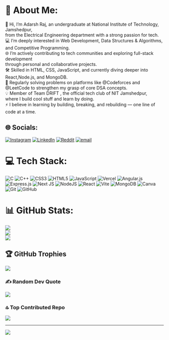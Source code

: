 # 💫 About Me:
👋 Hi, I’m Adarsh Raj, an undergraduate at National Institute of Technology, Jamshedpur,<br>         from the Electrical Engineering department with a strong passion for tech.<br>💻 I’m deeply interested in Web Development, Data Structures & Algorithms,<br>          and Competitive Programming.<br>🌐 I’m actively contributing to tech communities and exploring full-stack development<br>          through personal and collaborative projects.<br>🛠️ Skilled in HTML, CSS, JavaScript, and currently diving deeper into React,Node.js, and MongoDB.<br>🏁 Regularly solving problems on platforms like @Codeforces and @LeetCode to strengthen my grasp of core DSA concepts.<br>💡 Member of Team DRIFT , the official tech club of NIT Jamshedpur,<br>         where I build cool stuff and learn by doing.<br>⚡ I believe in learning by building, breaking, and rebuilding — one line of code at a time.


## 🌐 Socials:
[![Instagram](https://img.shields.io/badge/Instagram-%23E4405F.svg?logo=Instagram&logoColor=white)](https://instagram.com/adarsh_raj.10) [![LinkedIn](https://img.shields.io/badge/LinkedIn-%230077B5.svg?logo=linkedin&logoColor=white)](www.linkedin.com/in/adarsh-raj-7508a7345) [![Reddit](https://img.shields.io/badge/Reddit-%23FF4500.svg?logo=Reddit&logoColor=white)](https://reddit.com/user/adarsh172214) [![email](https://img.shields.io/badge/Email-D14836?logo=gmail&logoColor=white)](mailto:btwadarsh1018@gmail.com) 

# 💻 Tech Stack:
![C](https://img.shields.io/badge/c-%2300599C.svg?style=for-the-badge&logo=c&logoColor=white) ![C++](https://img.shields.io/badge/c++-%2300599C.svg?style=for-the-badge&logo=c%2B%2B&logoColor=white) ![CSS3](https://img.shields.io/badge/css3-%231572B6.svg?style=for-the-badge&logo=css3&logoColor=white) ![HTML5](https://img.shields.io/badge/html5-%23E34F26.svg?style=for-the-badge&logo=html5&logoColor=white) ![JavaScript](https://img.shields.io/badge/javascript-%23323330.svg?style=for-the-badge&logo=javascript&logoColor=%23F7DF1E) ![Vercel](https://img.shields.io/badge/vercel-%23000000.svg?style=for-the-badge&logo=vercel&logoColor=white) ![Angular.js](https://img.shields.io/badge/angular.js-%23E23237.svg?style=for-the-badge&logo=angularjs&logoColor=white) ![Express.js](https://img.shields.io/badge/express.js-%23404d59.svg?style=for-the-badge&logo=express&logoColor=%2361DAFB) ![Next JS](https://img.shields.io/badge/Next-black?style=for-the-badge&logo=next.js&logoColor=white) ![NodeJS](https://img.shields.io/badge/node.js-6DA55F?style=for-the-badge&logo=node.js&logoColor=white) ![React](https://img.shields.io/badge/react-%2320232a.svg?style=for-the-badge&logo=react&logoColor=%2361DAFB) ![Vite](https://img.shields.io/badge/vite-%23646CFF.svg?style=for-the-badge&logo=vite&logoColor=white) ![MongoDB](https://img.shields.io/badge/MongoDB-%234ea94b.svg?style=for-the-badge&logo=mongodb&logoColor=white) ![Canva](https://img.shields.io/badge/Canva-%2300C4CC.svg?style=for-the-badge&logo=Canva&logoColor=white) ![Git](https://img.shields.io/badge/git-%23F05033.svg?style=for-the-badge&logo=git&logoColor=white) ![GitHub](https://img.shields.io/badge/github-%23121011.svg?style=for-the-badge&logo=github&logoColor=white)
# 📊 GitHub Stats:
![](https://github-readme-stats.vercel.app/api?username=Adarsh10-coder&theme=dark&hide_border=false&include_all_commits=false&count_private=false)<br/>
![](https://nirzak-streak-stats.vercel.app/?user=Adarsh10-coder&theme=dark&hide_border=false)<br/>
![](https://github-readme-stats.vercel.app/api/top-langs/?username=Adarsh10-coder&theme=dark&hide_border=false&include_all_commits=false&count_private=false&layout=compact)

## 🏆 GitHub Trophies
![](https://github-profile-trophy.vercel.app/?username=Adarsh10-coder&theme=radical&no-frame=false&no-bg=false&margin-w=4)

### ✍️ Random Dev Quote
![](https://quotes-github-readme.vercel.app/api?type=horizontal&theme=radical)

### 🔝 Top Contributed Repo
![](https://github-contributor-stats.vercel.app/api?username=Adarsh10-coder&limit=5&theme=dark&combine_all_yearly_contributions=true)

---
[![](https://visitcount.itsvg.in/api?id=Adarsh10-coder&icon=0&color=0)](https://visitcount.itsvg.in)

<!-- Proudly created with GPRM ( https://gprm.itsvg.in ) -->
